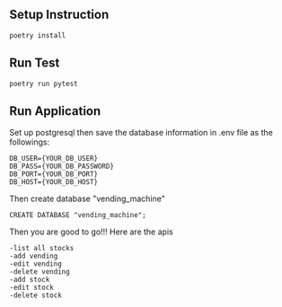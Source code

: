 ## Setup Instruction
```
poetry install
```

## Run Test
```
poetry run pytest
```

## Run Application
Set up postgresql then save the database information in .env file as the followings:
```
DB_USER={YOUR_DB_USER}
DB_PASS={YOUR_DB_PASSWORD}
DB_PORT={YOUR_DB_PORT}
DB_HOST={YOUR_DB_HOST}
```

Then create database "vending_machine"
```
CREATE DATABASE "vending_machine";
```

Then you are good to go!!!
Here are the apis
```
-list all stocks
-add vending
-edit vending
-delete vending
-add stock
-edit stock
-delete stock
```

